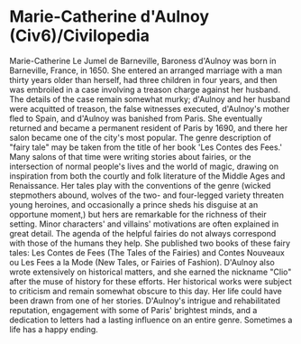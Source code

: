 # Marie-Catherine d'Aulnoy (Civ6)/Civilopedia

Marie-Catherine Le Jumel de Barneville, Baroness d'Aulnoy was born in Barneville, France, in 1650. She entered an arranged marriage with a man thirty years older than herself, had three children in four years, and then was embroiled in a case involving a treason charge against her husband. The details of the case remain somewhat murky; d'Aulnoy and her husband were acquitted of treason, the false witnesses executed, d'Aulnoy's mother fled to Spain, and d'Aulnoy was banished from Paris. She eventually returned and became a permanent resident of Paris by 1690, and there her salon became one of the city's most popular.
The genre description of "fairy tale" may be taken from the title of her book 'Les Contes des Fees.' Many salons of that time were writing stories about fairies, or the intersection of normal people's lives and the world of magic, drawing on inspiration from both the courtly and folk literature of the Middle Ages and Renaissance. Her tales play with the conventions of the genre (wicked stepmothers abound, wolves of the two- and four-legged variety threaten young heroines, and occasionally a prince sheds his disguise at an opportune moment,) but hers are remarkable for the richness of their setting. Minor characters' and villains' motivations are often explained in great detail. The agenda of the helpful fairies do not always correspond with those of the humans they help. She published two books of these fairy tales: Les Contes de Fees (The Tales of the Fairies) and Contes Nouveaux ou Les Fees a la Mode (New Tales, or Fairies of Fashion). D'Aulnoy also wrote extensively on historical matters, and she earned the nickname "Clio" after the muse of history for these efforts. Her historical works were subject to criticism and remain somewhat obscure to this day.
Her life could have been drawn from one of her stories. D'Aulnoy's intrigue and rehabilitated reputation, engagement with some of Paris' brightest minds, and a dedication to letters had a lasting influence on an entire genre. Sometimes a life has a happy ending.